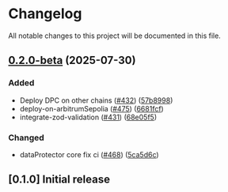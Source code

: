 # Changelog

All notable changes to this project will be documented in this file.

## [0.2.0-beta](https://github.com/iExecBlockchainComputing/dataprotector-sdk/compare/hardhat-project-v0.1.0...hardhat-project-v0.2.0-beta) (2025-07-30)

### Added

* Deploy DPC on other chains ([#432](https://github.com/iExecBlockchainComputing/dataprotector-sdk/issues/432)) ([57b8998](https://github.com/iExecBlockchainComputing/dataprotector-sdk/commit/57b89983b804f1ecaffb623919ff609b5bb5d697))
* deploy-on-arbitrumSepolia ([#475](https://github.com/iExecBlockchainComputing/dataprotector-sdk/issues/475)) ([6681fcf](https://github.com/iExecBlockchainComputing/dataprotector-sdk/commit/6681fcf9d6ec34c9ab075a90caa96d347cc06f92))
* integrate-zod-validation ([#431](https://github.com/iExecBlockchainComputing/dataprotector-sdk/issues/431)) ([68e05f5](https://github.com/iExecBlockchainComputing/dataprotector-sdk/commit/68e05f525026530b5a8038b0eb54628ef5a2f55c))

### Changed

* dataProtector core fix ci ([#468](https://github.com/iExecBlockchainComputing/dataprotector-sdk/issues/468)) ([5ca5d6c](https://github.com/iExecBlockchainComputing/dataprotector-sdk/commit/5ca5d6c6b628f9deaddbdf2c29b4349b49cdea8d))

## [0.1.0] Initial release
